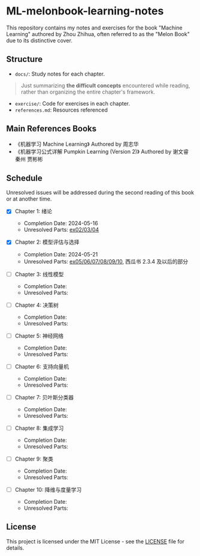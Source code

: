 # ML-melonbook-learning-notes

This repository contains my notes and exercises for the book "Machine Learning" authored by Zhou Zhihua, often referred to as the "Melon Book" due to its distinctive cover.

## Structure

- `docs/`: Study notes for each chapter.
> Just summarizing **the difficult concepts** encountered while reading, rather than organizing the entire chapter's framework.
- `exercise/`: Code for exercises in each chapter.
- `references.md`: Resources referenced

## Main References Books

- 《机器学习 Machine Learning》 Authored by 周志华
- 《机器学习公式详解 Pumpkin Learning (Version 2)》 Authored by 谢文睿 秦州 贾彬彬

## Schedule

Unresolved issues will be addressed during the second reading of this book or at another time.

- [x] Chapter 1: 绪论
  - Completion Date: 2024-05-16
  - Unresolved Parts: [ex02/03/04](./exercise/chapter01.md)

- [x] Chapter 2: 模型评估与选择
  - Completion Date: 2024-05-21
  - Unresolved Parts: [ex05/06/07/08/09/10](./exercise/chapter02.md), 西瓜书 2.3.4 及以后的部分

- [ ] Chapter 3: 线性模型
  - Completion Date:
  - Unresolved Parts:

- [ ] Chapter 4: 决策树
  - Completion Date:
  - Unresolved Parts:

- [ ] Chapter 5: 神经网络
  - Completion Date:
  - Unresolved Parts:

- [ ] Chapter 6: 支持向量机
  - Completion Date:
  - Unresolved Parts:

- [ ] Chapter 7: 贝叶斯分类器
  - Completion Date:
  - Unresolved Parts:

- [ ] Chapter 8: 集成学习
  - Completion Date:
  - Unresolved Parts:

- [ ] Chapter 9: 聚类
  - Completion Date:
  - Unresolved Parts:

- [ ] Chapter 10: 降维与度量学习
  - Completion Date:
  - Unresolved Parts:


## License

This project is licensed under the MIT License - see the [LICENSE](LICENSE.md) file for details.
